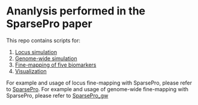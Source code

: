 # Ananlysis performed in the SparsePro paper

This repo contains scripts for:

1. [Locus simulation](sim/loc)
2. [Genome-wide simulation](sim/gw)
3. [Fine-mapping of five biomarkers](dat/) 
3. [Visualization](plt/)

For example and usage of locus fine-mapping with SparsePro, please refer to [SparsePro](https://github.com/zhwm/SparsePro).
For example and usage of genome-wide fine-mapping with SparsePro, please refer to [SparsePro_gw](https://github.com/zhwm/SparsePro_gw)
